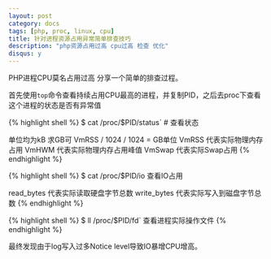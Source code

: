 ```yaml
---
layout: post
category: docs
tags: [php, proc, linux, cpu]
title: 针对进程资源占用异常简单排查技巧
description: "php资源占用过高 cpu过高 检查 优化"
disqus: y
---
```


PHP进程CPU莫名占用过高 分享一个简单的排查过程。

首先使用`top`命令查看持续占用CPU最高的进程，并复制PID，之后去proc下查看这个进程的状态是否有异常值

{% highlight shell %}
$ cat /proc/$PID/status` # 查看状态

单位均为kB 求GB可 VmRSS / 1024 / 1024 = GB单位
VmRSS 代表实际物理内存占用
VmHWM 代表实际物理内存占用峰值
VmSwap 代表实际Swap占用
{% endhighlight %}

{% highlight shell %}
$ cat /proc/$PID/io 查看IO占用

read_bytes 代表实际读取硬盘字节总数
write_bytes 代表实际写入到磁盘字节总数
{% endhighlight %}

{% highlight shell %}
$ ll /proc/$PID/fd` 查看进程实际操作文件
{% endhighlight %}

最终发现由于log写入过多Notice level导致IO暴增CPU增高。
